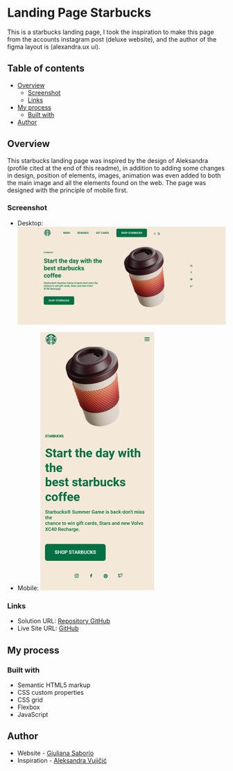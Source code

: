 # Landing Page Starbucks

This is a starbucks landing page, I took the inspiration to make this page from the accounts instagram post (deluxe website), and the author of the figma layout is (alexandra.ux ui).

## Table of contents

- [Overview](#overview)
  - [Screenshot](#screenshot)
  - [Links](#links)
- [My process](#my-process)
  - [Built with](#built-with)
- [Author](#author)


## Overview

This starbucks landing page was inspired by the design of Aleksandra (profile cited at the end of this readme), in addition to adding some changes in design, position of elements, images, animation was even added to both the main image and all the elements found on the web. The page was designed with the principle of mobile first.


### Screenshot

- Desktop:
![](/assets/img/screenshot_desktop.png)

- Mobile:
![](/assets/img/screenshot_mobile.png)

### Links

- Solution URL: [Repository GitHub](https://github.com/GiSofia/landingpagestarbucks)
- Live Site URL: [GitHub](https://gisofia.github.io/landingpagestarbucks/)

## My process

### Built with

- Semantic HTML5 markup
- CSS custom properties
- CSS grid
- Flexbox
- JavaScript

## Author

- Website - [Giuliana Saborío](https://gisofia.github.io/portfolio/)
- Inspiration - [Aleksandra Vujičić](https://www.instagram.com/alexandra.uxui/)
